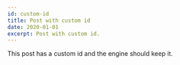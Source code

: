 ```yaml
---
id: custom-id
title: Post with custom id
date: 2020-01-01
excerpt: Post with custom id.
---
```


This post has a custom id and the engine should keep it.

